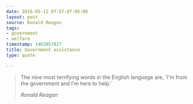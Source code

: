 ```yaml
---
date: 2016-05-12 07:57:07-05:00
layout: post
source: Ronald Reagan
tags:
- government
- welfare
timestamp: 1463057827
title: Government assistance
type: quote

---
```

> The nine most terrifying words in the English language are, 'I'm from the government and I'm here to help.'
> 
> <cite>Ronald Reagan</cite>